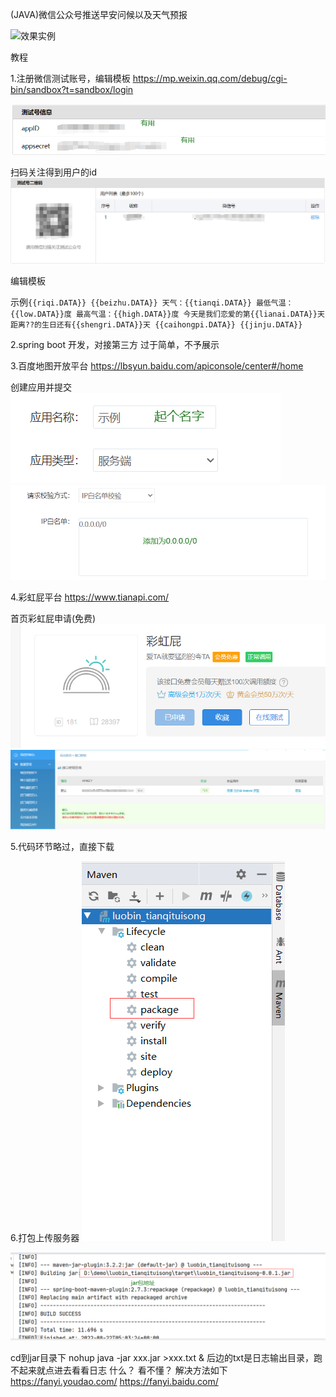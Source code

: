 (JAVA)微信公众号推送早安问候以及天气预报

![效果实例](https://foruda.gitee.com/images/1661114032200050862/1.png "1.png")

教程

1.注册微信测试账号，编辑模板
https://mp.weixin.qq.com/debug/cgi-bin/sandbox?t=sandbox/login

![微信测试平台](src/main/resources/img/2.png)

扫码关注得到用户的id
![输入图片说明](src/main/resources/img/3.png)

编辑模板

示例`{{riqi.DATA}} {{beizhu.DATA}} 天气：{{tianqi.DATA}} 最低气温：{{low.DATA}}度 最高气温：{{high.DATA}}度 今天是我们恋爱的第{{lianai.DATA}}天 距离??的生日还有{{shengri.DATA}}天 {{caihongpi.DATA}} {{jinju.DATA}}`

2.spring boot 开发，对接第三方
过于简单，不予展示

3.百度地图开放平台
https://lbsyun.baidu.com/apiconsole/center#/home

创建应用并提交
![输入图片说明](src/main/resources/img/5.png)
![输入图片说明](src/main/resources/img/6.png)

4.彩虹屁平台
https://www.tianapi.com/

首页彩虹屁申请(免费)
![输入图片说明](src/main/resources/img/7.png)
![输入图片说明](src/main/resources/img/8.png)

5.代码环节略过，直接下载

6.打包上传服务器 
![输入图片说明](src/main/resources/img/9.png)

![输入图片说明](src/main/resources/img/10.png)

cd到jar目录下
nohup java -jar xxx.jar >xxx.txt &
后边的txt是日志输出目录，跑不起来就点进去看看日志
什么？ 看不懂？ 解决方法如下
https://fanyi.youdao.com/
https://fanyi.baidu.com/
